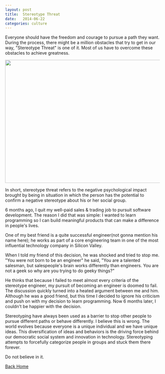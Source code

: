 ```yaml
---
layout: post
title:  Stereotype Threat
date:   2014-06-22
categories: culture
---
```


Everyone should have the freedom and courage to pursue a path they want. During the process, there might be a million obstacles that try to get in our way, "Stereotype Threat" is one of it. Most of us have to overcome these obstacles to achieve greatness.

<img src="{{ site.url }}/images/stereotype.jpg" height="400" width="600" alt="">

In short, stereotype threat refers to the negative psychological impact brought by being in situation in which the person has the potential to confirm a negative stereotype about his or her social group.

6 months ago, I quit my well-paid sales & trading job to pursuit software development. The reason I did that was simple: I wanted to learn programming so I can build meaningful products that can make a difference in people's lives.

One of my best friend is a quite successful engineer(not gonna mention his name here); he works as part of a core engineering team in one of the most influential technology company in Silicon Valley.

When I told my friend of this decision, he was shocked and tried to stop me. "You were not born to be an engineer" he said, "You are a talented salesman, but salespeople's brain works differently than engineers. You are not a geek so why are you trying to do geeky things?"

He thinks that because I failed to meet almost every criteria of the stereotype engineer, my pursuit of becoming an engineer is doomed to fail. The discussion quickly turned into a heated argument between me and him. Although he was a good friend, but this time I decided to ignore his criticism and push on with my decision to learn programming. Now 6 months later, I couldn't be happier with the decision.

Stereotyping have always been used as a barrier to stop other people to pursue different paths or behave differently. I believe this is wrong. The world evolves because everyone is a unique individual and we have unique ideas. This diversification of ideas and behaviors is the driving force behind our democratic social system and innovation in technology. Stereotyping attempts to forcefully categorize people in groups and stuck them there forever.

Do not believe in it.

<a href="{{ site.url }}">Back Home</a>